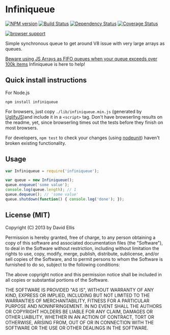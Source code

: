 # Infiniqueue

[![NPM version](https://badge.fury.io/js/infiniqueue.png)](http://badge.fury.io/js/infiniqueue) [![Build Status](https://secure.travis-ci.org/dfellis/infiniqueue.png)](http://travis-ci.org/dfellis/infiniqueue) [![Dependency Status](https://gemnasium.com/dfellis/infiniqueue.png)](https://gemnasium.com/dfellis/infiniqueue) [![Coverage Status](https://coveralls.io/repos/dfellis/infiniqueue/badge.png?branch=master)](https://coveralls.io/r/dfellis/infiniqueue?branch=master)

[![browser support](https://ci.testling.com/dfellis/infiniqueue.png)](https://ci.testling.com/dfellis/infiniqueue)

Simple synchronous queue to get around V8 issue with very large arrays as queues.

[Beware using JS Arrays as FIFO queues when your queue exceeds over 100k items](https://gist.github.com/dfellis/5986471) Infiniqueue is here to help!

## Quick install instructions

For Node.js

    npm install infiniqueue

For browsers, just copy ``./lib/infiniqueue.min.js`` (generated by [UglifyJS](https://github.com/mishoo/UglifyJS/))and include it in a ``<script>`` tag. Don't have browserling results on the readme, yet, since browserling times out the tests before they finish on most browsers.

For developers, ``npm test`` to check your changes (using [nodeunit](https://github.com/caolan/nodeunit/)) haven't broken existing functionality.

## Usage

```js
var Infiniqueue = require('infiniqueue');

var queue = new Infiniqueue();
queue.enqueue('some value');
console.log(queue.length); // 1
queue.dequeue(); // 'some value'
queue.shutdown(function() { console.log('done'); });
```

## License (MIT)

Copyright (C) 2013 by David Ellis

Permission is hereby granted, free of charge, to any person obtaining a copy
of this software and associated documentation files (the "Software"), to deal
in the Software without restriction, including without limitation the rights
to use, copy, modify, merge, publish, distribute, sublicense, and/or sell
copies of the Software, and to permit persons to whom the Software is
furnished to do so, subject to the following conditions:

The above copyright notice and this permission notice shall be included in
all copies or substantial portions of the Software.

THE SOFTWARE IS PROVIDED "AS IS", WITHOUT WARRANTY OF ANY KIND, EXPRESS OR
IMPLIED, INCLUDING BUT NOT LIMITED TO THE WARRANTIES OF MERCHANTABILITY,
FITNESS FOR A PARTICULAR PURPOSE AND NONINFRINGEMENT. IN NO EVENT SHALL THE
AUTHORS OR COPYRIGHT HOLDERS BE LIABLE FOR ANY CLAIM, DAMAGES OR OTHER
LIABILITY, WHETHER IN AN ACTION OF CONTRACT, TORT OR OTHERWISE, ARISING FROM,
OUT OF OR IN CONNECTION WITH THE SOFTWARE OR THE USE OR OTHER DEALINGS IN
THE SOFTWARE.
